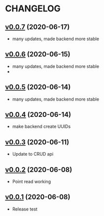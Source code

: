 # CHANGELOG
## [v0.0.7](https://github.com/NubeIO/rubix-bacnet-master/tree/v0.0.7) (2020-06-17)
- many updates, made backend more stable

## [v0.0.6](https://github.com/NubeIO/rubix-bacnet-master/tree/v0.0.6) (2020-06-15)
- many updates, made backend more stable
-
## [v0.0.5](https://github.com/NubeIO/rubix-bacnet-master/tree/v0.0.5) (2020-06-14)
- many updates, made backend more stable

## [v0.0.4](https://github.com/NubeIO/rubix-bacnet-master/tree/v0.0.4) (2020-06-14)
- make backend create UUIDs

## [v0.0.3](https://github.com/NubeIO/rubix-bacnet-master/tree/v0.0.3) (2020-06-11)
- Update to CRUD api

## [v0.0.2](https://github.com/NubeIO/rubix-bacnet-master/tree/v0.0.2) (2020-06-08)
- Point read working

## [v0.0.1](https://github.com/NubeIO/rubix-bacnet-master/tree/v0.0.1) (2020-06-08)
- Release test
